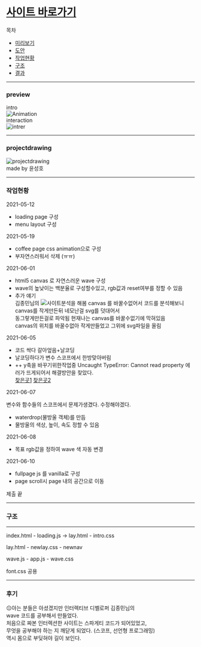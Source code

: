 # [사이트 바로가기](https://gup97.github.io/CoffeePage/)

목차
- [미리보기](#preview)
- [도안](#projectdrawing)
- [작업현황](#작업현황)
- [구조](#구조)
- [결과](#후기)
---
### preview
intro  
![Animation](https://user-images.githubusercontent.com/80537765/123540308-41ce8400-d779-11eb-9c06-6e3f1c854d77.gif)  
interaction  
![intrer](https://user-images.githubusercontent.com/80537765/123540451-fcf71d00-d779-11eb-906a-1065bf704cbe.gif)  

---
### projectdrawing
![projectdrawing](https://user-images.githubusercontent.com/80537765/117955020-91382c80-b352-11eb-9a22-67c53dfeb620.png)  
made by 윤성호

---
### 작업현황
2021-05-12   
- loading page 구성
- menu layout 구성  

2021-05-19   
- coffee page css animation으로 구성  
- 부자연스러워서 삭제 (ㅠㅠ)  

2021-06-01
- html5 canvas 로 자연스러운 wave 구성
- wave의 높낮이는 백분율로 구성할수있고, rgb값과 reset여부를 정할 수 있음
- 추가 얘기  
김종민님의 ![사이트분석](http://fff.cmiscm.com/#!/section/surfacewaves)을 해봄
canvas 를 바꿀수없어서 코드를 분석해보니  
canvas를 작게만든뒤 네모난걸 svg를 덧대어서   
동그랗게만든걸로 파악됨 현재나는 canvas를 바꿀수없기에 막혀있음  
canvas의 위치를 바꿀수없아 작게만들었고 그위에 svg파일을 올림


2021-06-05  
- 코드 싹다 갈아엎음+날코딩
- 날코딩하다가 변수 스코프에서 한방맞아버림  
- ++ y축을 바꾸기위한작업중
 Uncaught TypeError: Cannot read property
 에러가 뜨게되어서 해결방안을 찾았다.  
[찾은곳1](https://developer.mozilla.org/ko/docs/Web/JavaScript/Reference/Classes)
[찾은곳2](https://blog.meeta.io/10)

2021-06-07

변수와 함수들의 스코프에서 문제가생겼다.
수정해야겠다.
- waterdrop(물방울 객체)를 만듬
- 물방울의 색상, 높이, 속도 정할 수 있음   

2021-06-08
- 목표 rgb값을 정하여 wave 색 자동 변경

2021-06-10
- fullpage js 를 vanilla로 구성
- page scroll시 page 내의 공간으로 이동

제출 끝

------------------------------------------
### 구조
------------------------------------------
index.html  - loading.js  -> lay.html
            - intro.css

lay.html    - newlay.css 
            - newnav
            
wave.js     - app.js
            - wave.css

font.css 공용

------------------------------------------
### 후기
😐아는 분들은 아셨겠지만 인터렉티브 디벨로퍼 김종민님의  
wave 코드를 공부해서 만들었다.  
처음으로 짜본 인터렉션한 사이트는 스파게티 코드가 되어있었고,  
무엇을 공부해야 하는 지 깨닫게 되었다. (스코프, 선언형 프로그래밍)  
역시 몸으로 부딪혀야 길이 보인다.
